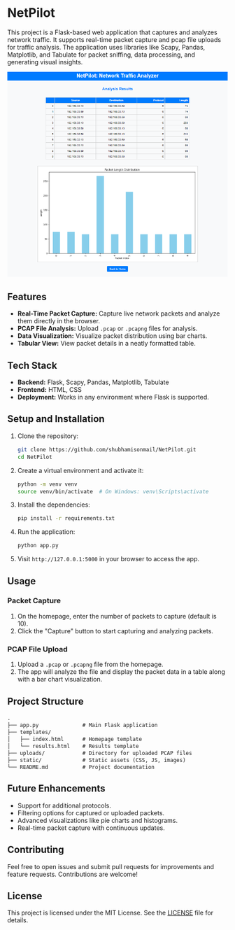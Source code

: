 # NetPilot

This project is a Flask-based web application that captures and analyzes network traffic. It supports real-time packet capture and pcap file uploads for traffic analysis. The application uses libraries like Scapy, Pandas, Matplotlib, and Tabulate for packet sniffing, data processing, and generating visual insights.

![Thumbnail](img.png)

## Features

- **Real-Time Packet Capture:** Capture live network packets and analyze them directly in the browser.
- **PCAP File Analysis:** Upload `.pcap` or `.pcapng` files for analysis.
- **Data Visualization:** Visualize packet distribution using bar charts.
- **Tabular View:** View packet details in a neatly formatted table.

## Tech Stack

- **Backend:** Flask, Scapy, Pandas, Matplotlib, Tabulate
- **Frontend:** HTML, CSS
- **Deployment:** Works in any environment where Flask is supported.

## Setup and Installation

1. Clone the repository:
    ```bash
    git clone https://github.com/shubhamisonmail/NetPilot.git
    cd NetPilot
    ```

2. Create a virtual environment and activate it:
    ```bash
    python -m venv venv
    source venv/bin/activate  # On Windows: venv\Scripts\activate
    ```

3. Install the dependencies:
    ```bash
    pip install -r requirements.txt
    ```

4. Run the application:
    ```bash
    python app.py
    ```

5. Visit `http://127.0.0.1:5000` in your browser to access the app.

## Usage

### Packet Capture

1. On the homepage, enter the number of packets to capture (default is 10).
2. Click the "Capture" button to start capturing and analyzing packets.

### PCAP File Upload

1. Upload a `.pcap` or `.pcapng` file from the homepage.
2. The app will analyze the file and display the packet data in a table along with a bar chart visualization.
## Project Structure

```
.
├── app.py              # Main Flask application
├── templates/
│   ├── index.html      # Homepage template
│   └── results.html    # Results template
├── uploads/            # Directory for uploaded PCAP files
├── static/             # Static assets (CSS, JS, images)
└── README.md           # Project documentation
```

## Future Enhancements

- Support for additional protocols.
- Filtering options for captured or uploaded packets.
- Advanced visualizations like pie charts and histograms.
- Real-time packet capture with continuous updates.

## Contributing

Feel free to open issues and submit pull requests for improvements and feature requests. Contributions are welcome!

## License

This project is licensed under the MIT License. See the [LICENSE](LICENSE) file for details.
